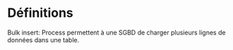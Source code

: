 # Définitions
Bulk insert: Process permettent à une SGBD de charger plusieurs lignes de données dans une table.
